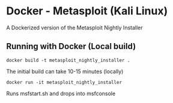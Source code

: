 # Docker - Metasploit (Kali Linux)

A Dockerized version of the Metasploit Nightly Installer

## Running with Docker (Local build)

```
docker build -t metasploit_nightly_installer .
```

The initial build can take 10-15 minutes (locally)

```
docker run -it metasploit_nightly_installer
```

Runs msfstart.sh and drops into msfconsole
